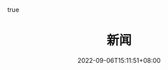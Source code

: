 ---
title: "新闻"
date: 2022-09-06T15:11:51+08:00
draft: true
math: true
description: "This is meta description"
---